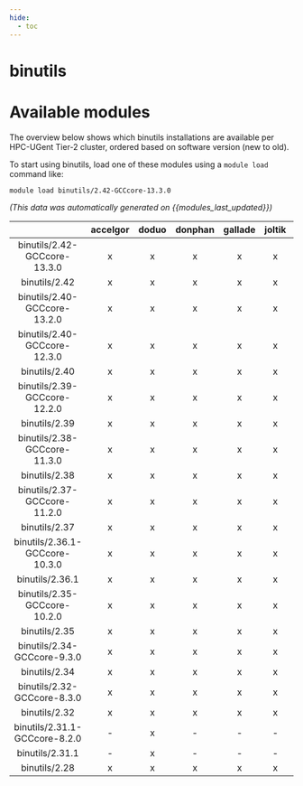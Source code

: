 ```yaml
---
hide:
  - toc
---
```


binutils
========

# Available modules


The overview below shows which binutils installations are available per HPC-UGent Tier-2 cluster, ordered based on software version (new to old).

To start using binutils, load one of these modules using a `module load` command like:

```shell
module load binutils/2.42-GCCcore-13.3.0
```

*(This data was automatically generated on {{modules_last_updated}})*  

| |accelgor|doduo|donphan|gallade|joltik|shinx|skitty|
| :---: | :---: | :---: | :---: | :---: | :---: | :---: | :---: |
|binutils/2.42-GCCcore-13.3.0|x|x|x|x|x|x|x|
|binutils/2.42|x|x|x|x|x|x|x|
|binutils/2.40-GCCcore-13.2.0|x|x|x|x|x|x|x|
|binutils/2.40-GCCcore-12.3.0|x|x|x|x|x|x|x|
|binutils/2.40|x|x|x|x|x|x|x|
|binutils/2.39-GCCcore-12.2.0|x|x|x|x|x|x|-|
|binutils/2.39|x|x|x|x|x|x|-|
|binutils/2.38-GCCcore-11.3.0|x|x|x|x|x|x|-|
|binutils/2.38|x|x|x|x|x|x|-|
|binutils/2.37-GCCcore-11.2.0|x|x|x|x|x|x|-|
|binutils/2.37|x|x|x|x|x|x|-|
|binutils/2.36.1-GCCcore-10.3.0|x|x|x|x|x|-|-|
|binutils/2.36.1|x|x|x|x|x|-|-|
|binutils/2.35-GCCcore-10.2.0|x|x|x|x|x|-|-|
|binutils/2.35|x|x|x|x|x|-|-|
|binutils/2.34-GCCcore-9.3.0|x|x|x|x|x|-|-|
|binutils/2.34|x|x|x|x|x|-|-|
|binutils/2.32-GCCcore-8.3.0|x|x|x|x|x|-|-|
|binutils/2.32|x|x|x|x|x|-|-|
|binutils/2.31.1-GCCcore-8.2.0|-|x|-|-|-|-|-|
|binutils/2.31.1|-|x|-|-|-|-|-|
|binutils/2.28|x|x|x|x|x|-|-|
